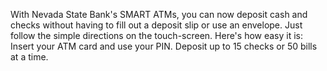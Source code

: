 With Nevada State Bank's SMART ATMs, you can now deposit cash and checks without having to fill out a deposit slip or use an envelope. Just follow the simple directions on the touch-screen. Here's how easy it is: Insert your ATM card and use your PIN. Deposit up to 15 checks or 50 bills at a time.
